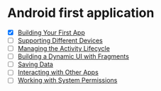 # Android first application
- [x] [Building Your First App](https://developer.android.com/training/basics/firstapp/index.html)
- [ ] [Supporting Different Devices](https://developer.android.com/training/basics/supporting-devices/index.html)
- [ ] [Managing the Activity Lifecycle](https://developer.android.com/training/basics/activity-lifecycle/index.html)
- [ ] [Building a Dynamic UI with Fragments](https://developer.android.com/training/basics/fragments/index.html)
- [ ] [Saving Data](https://developer.android.com/training/basics/data-storage/index.html)
- [ ] [Interacting with Other Apps](https://developer.android.com/training/basics/intents/index.html)
- [ ] [Working with System Permissions](https://developer.android.com/training/permissions/index.html)